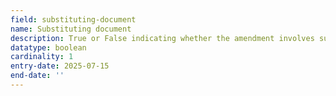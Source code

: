 ```yaml
---
field: substituting-document
name: Substituting document
description: True or False indicating whether the amendment involves substituting documents
datatype: boolean
cardinality: 1
entry-date: 2025-07-15
end-date: ''
---
```

